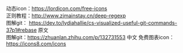 动态icon：https://lordicon.com/free-icons  
正则教程：http://www.zjmainstay.cn/deep-regexp  
图解git： https://dev.to/lydiahallie/cs-visualized-useful-git-commands-37p1#rebase 原文  
图解git：https://zhuanlan.zhihu.com/p/132731553 中文
免费图表icon：https://icons8.com/icons
